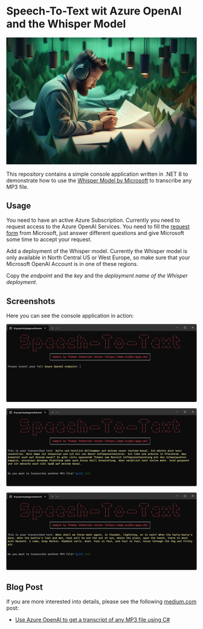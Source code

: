 # Speech-To-Text wit Azure OpenAI and the Whisper Model

![Header](./docs/header.png)

This repository contains a simple console application written in .NET 8 to demonstrate how to use the [Whisper Model by Microsoft](https://learn.microsoft.com/en-us/azure/ai-services/openai/concepts/models#whisper-models-preview) to transcribe any MP3 file.

## Usage

You need to have an active Azure Subscription. Currently you need to request access to the Azure OpenAI Services. You need to fill the [request form](https://customervoice.microsoft.com/Pages/ResponsePage.aspx?id=v4j5cvGGr0GRqy180BHbR7en2Ais5pxKtso_Pz4b1_xUNTZBNzRKNlVQSFhZMU9aV09EVzYxWFdORCQlQCN0PWcu) from Microsoft, just answer different questions and give Microsoft some time to accept your request.

Add a deployment of the Whisper model. Currently the Whisper model is only available in North Central US or West Europe, so make sure that your Microsoft OpenAI Account is in one of these regions.

Copy the *endpoint* and the *key* and the *deployment name of the Whisper deployment*.


## Screenshots

Here you can see the console application in action:

![Console1](./docs/azure-openai-stt-01.png)

![Console2](./docs/azure-openai-stt-02.png)

![Console3](./docs/azure-openai-stt-03.png)

## Blog Post

If you are more interested into details, please see the following [medium.com](https://www.medium.com) post:

- [Use Azure OpenAI to get a transcript of any MP3 file using C#](https://medium.com/medialesson/use-azure-openai-to-get-a-transcript-of-any-mp3-file-using-c-70df15a282ca)
